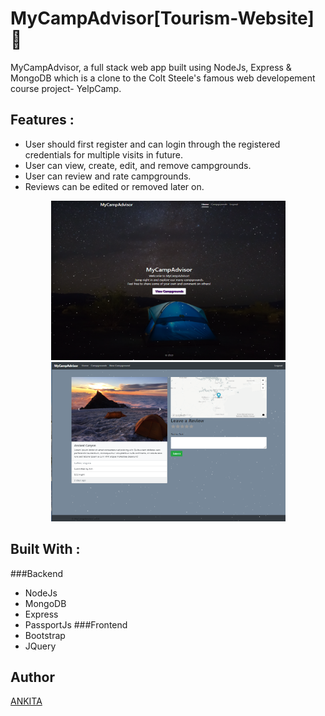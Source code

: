 # MyCampAdvisor[Tourism-Website]:circus_tent:
MyCampAdvisor, a full stack web app built using NodeJs, Express & MongoDB which is a clone to the Colt Steele's famous web developement course project- YelpCamp.

## Features :
- User should first register and can login through the registered credentials for multiple visits in future.
- User can view, create, edit, and remove campgrounds.
- User can review and rate campgrounds.
- Reviews can be edited or removed later on.

<p align="center">
<kbd>
<img src="https://github.com/Ankitabit3496/MyCampAdvisor/blob/main/Images/Image_1.png" height="255" width="375">
</kbd>
<kbd>
<img src=https://github.com/Ankitabit3496/MyCampAdvisor/blob/main/Images/Image_2.png height="255" width="375">
</kbd>
</p>

## Built With :
###Backend
- NodeJs
- MongoDB
- Express
- PassportJs
###Frontend
- Bootstrap
- JQuery

## Author
[ANKITA](https://github.com/Ankitabit3496)
